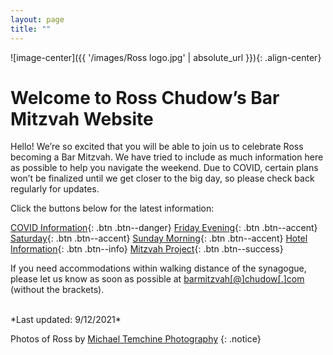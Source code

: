 ```yaml
---
layout: page
title: ""
---
```

![image-center]({{ '/images/Ross logo.jpg' | absolute_url }}){: .align-center}

# Welcome to Ross Chudow’s Bar Mitzvah Website

Hello!  We’re so excited that you will be able to join us to celebrate Ross becoming a Bar Mitzvah.  We have tried to include as much information here as possible to help you navigate the weekend.  Due to COVID, certain plans won’t be finalized until we get closer to the big day, so please check back regularly for updates.


Click the buttons below for the latest information:

[COVID Information](COVID-Information){: .btn .btn--danger}
[Friday Evening](Friday-Evening){: .btn .btn--accent} 
[Saturday](Saturday){: .btn .btn--accent}
[Sunday Morning](Sunday-Morning){: .btn .btn--accent} 
[Hotel Information](Hotel-Information){: .btn .btn--info}
[Mitzvah Project](Mitzvah-Project){: .btn .btn--success}


If you need accommodations within walking distance of the synagogue, please let us know as soon as possible at [barmitzvah[@]chudow[.]com](mailto:barmitzvah[@]chudow[.]com) (without the brackets).

<br />
*Last updated: 9/12/2021*

Photos of Ross by [Michael Temchine Photography](https://michaeltemchine.com/)
{: .notice}
